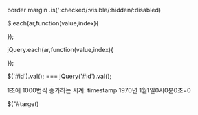 border
margin
.is(':checked/:visible/:hidden/:disabled)

$.each(ar,function(value,index){

});

jQuery.each(ar,function(value,index){

});

$('#id').val(); === jQuery('#id').val();

1초에 1000번씩 증가하는 시계: timestamp
1970년 1월1일0시0분0초=0

$("#target)